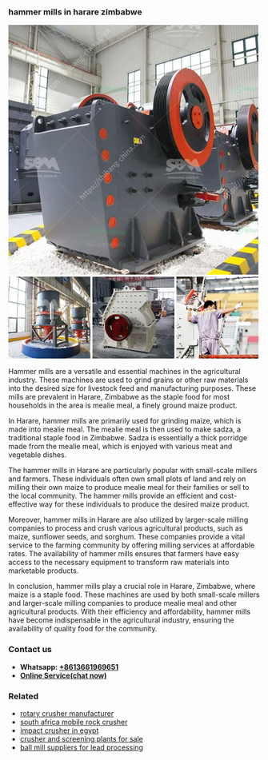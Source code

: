 <h3>hammer mills in harare zimbabwe</h3><img src='1702953301.jpg' alt=''><p>Hammer mills are a versatile and essential machines in the agricultural industry. These machines are used to grind grains or other raw materials into the desired size for livestock feed and manufacturing purposes. These mills are prevalent in Harare, Zimbabwe as the staple food for most households in the area is mealie meal, a finely ground maize product.</p><p>In Harare, hammer mills are primarily used for grinding maize, which is made into mealie meal. The mealie meal is then used to make sadza, a traditional staple food in Zimbabwe. Sadza is essentially a thick porridge made from the mealie meal, which is enjoyed with various meat and vegetable dishes.</p><p>The hammer mills in Harare are particularly popular with small-scale millers and farmers. These individuals often own small plots of land and rely on milling their own maize to produce mealie meal for their families or sell to the local community. The hammer mills provide an efficient and cost-effective way for these individuals to produce the desired maize product.</p><p>Moreover, hammer mills in Harare are also utilized by larger-scale milling companies to process and crush various agricultural products, such as maize, sunflower seeds, and sorghum. These companies provide a vital service to the farming community by offering milling services at affordable rates. The availability of hammer mills ensures that farmers have easy access to the necessary equipment to transform raw materials into marketable products.</p><p>In conclusion, hammer mills play a crucial role in Harare, Zimbabwe, where maize is a staple food. These machines are used by both small-scale millers and larger-scale milling companies to produce mealie meal and other agricultural products. With their efficiency and affordability, hammer mills have become indispensable in the agricultural industry, ensuring the availability of quality food for the community.</p><h3>Contact us</h3><ul><li><strong>Whatsapp:&nbsp;<a href="https://wa.me/8613661969651">+8613661969651</a></strong></li><li><a href="https://swt.shibang-china.com/?git&amp;zhl&amp;hammer mills in harare zimbabwe"><strong>Online Service(chat now)</strong></a></li></ul><h3>Related</h3><ul><li><a href='rotary crusher manufacturer.md'>rotary crusher manufacturer</a></li><li><a href='south africa mobile rock crusher.md'>south africa mobile rock crusher</a></li><li><a href='impact crusher in egypt.md'>impact crusher in egypt</a></li><li><a href='crusher and screening plants for sale.md'>crusher and screening plants for sale</a></li><li><a href='ball mill suppliers for lead processing.md'>ball mill suppliers for lead processing</a></li></ul>